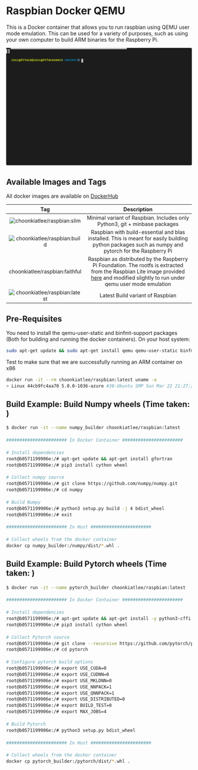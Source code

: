 # Raspbian Docker QEMU

This is a Docker container that allows you to run raspbian using QEMU user mode emulation. This can be used for a variety of purposes, such as using your own computer to build ARM binaries for the Raspberry Pi.

![Example](recording.svg)

## Available Images and Tags

All docker images are available on [DockerHub](https://hub.docker.com/r/choonkiatlee/raspbian)

|Tag|Description|
|:---:|:---:|
|![choonkiatlee/raspbian:slim](https://github.com/choonkiatlee/qemu-raspbian/workflows/choonkiatlee/raspbian:buster-slim/badge.svg) | Minimal variant of Raspbian. Includes only Python3, git + minbase packages | 
|![choonkiatlee/raspbian:build](https://github.com/choonkiatlee/qemu-raspbian/workflows/choonkiatlee/raspbian:buster-build/badge.svg) | Raspbian with build-essential and blas installed. This is meant for easily building python packages such as numpy and pytorch for the Raspberry Pi |
|choonkiatlee/raspbian:faithful|Raspbian as distributed by the Raspberry Pi Foundation. The rootfs is extracted from the Raspbian Lite image provided [here]() and modified slightly to run under qemu user mode emulation | |
|![choonkiatlee/raspbian:latest](https://github.com/choonkiatlee/qemu-raspbian/workflows/choonkiatlee/raspbian:buster-build/badge.svg) | Latest Build variant of Raspbian |


## Pre-Requisites

You need to install the qemu-user-static and binfmt-support packages (Both for building and running the docker containers). On your host system: 

```bash
sudo apt-get update && sudo apt-get install qemu qemu-user-static binfmt-support
```

Test to make sure that we are successfully running an ARM container on x86

```bash
docker run -it --rm choonkiatlee/raspbian:latest uname -a
> Linux 44cb9fc4aa70 5.0.0-1036-azure #38-Ubuntu SMP Sun Mar 22 21:27:21 UTC 2020 armv7l GNU/Linux
```

## Build Example: Build Numpy wheels (Time taken: )

```bash
$ docker run -it --name numpy_builder choonkiatlee/raspbian:latest

####################### In Docker Container #######################

# Install dependencies
root@b0571199906e:/# apt-get update && apt-get install gfortran
root@b0571199906e:/# pip3 install cython wheel

# Collect numpy source
root@b0571199906e:/# git clone https://github.com/numpy/numpy.git
root@b0571199906e:/# cd numpy

# Build Numpy
root@b0571199906e:/# python3 setup.py build -j 4 bdist_wheel
root@b0571199906e:/# exit

####################### In Host #######################

# Collect wheels from the docker container
docker cp numpy_builder:/numpy/dist/*.whl .
```

## Build Example: Build Pytorch wheels (Time taken: )
```bash
$ docker run -it --name pytorch_builder choonkiatlee/raspbian:latest

####################### In Docker Container #######################

# Install dependencies
root@b0571199906e:/# apt-get update && apt-get install -y python3-cffi python3-numpy
root@b0571199906e:/# pip3 install cython wheel

# Collect Pytorch source
root@b0571199906e:/# git clone --recursive https://github.com/pytorch/pytorch
root@b0571199906e:/# cd pytorch

# Configure pytorch build options
root@b0571199906e:/# export USE_CUDA=0
root@b0571199906e:/# export USE_CUDNN=0
root@b0571199906e:/# export USE_MKLDNN=0
root@b0571199906e:/# export USE_NNPACK=1
root@b0571199906e:/# export USE_QNNPACK=1
root@b0571199906e:/# export USE_DISTRIBUTED=0
root@b0571199906e:/# export BUILD_TEST=0
root@b0571199906e:/# export MAX_JOBS=4

# Build Pytorch
root@b0571199906e:/# python3 setup.py bdist_wheel

####################### In Host #######################

# Collect wheels from the docker container
docker cp pytorch_builder:/pytorch/dist/*.whl .
```
